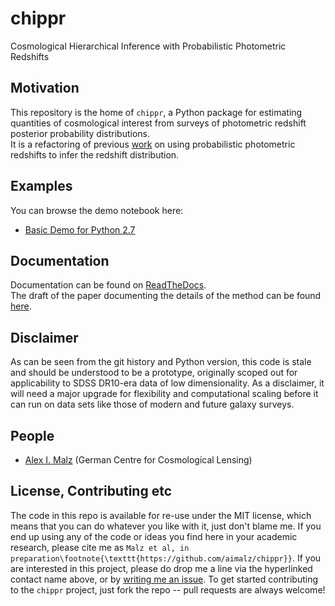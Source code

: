 # chippr

Cosmological Hierarchical Inference with Probabilistic Photometric Redshifts

## Motivation

This repository is the home of `chippr`, a Python package for estimating quantities of cosmological interest from surveys of photometric redshift posterior probability distributions.  
It is a refactoring of previous [work](https://github.com/aimalz/prob-z) on using probabilistic photometric redshifts to infer the redshift distribution.

## Examples

You can browse the demo notebook here:

* [Basic  Demo for Python 2.7](http://htmlpreview.github.io/?https://github.com/aimalz/chippr/blob/master/docs/notebooks/demo2.html)

## Documentation

Documentation can be found on [ReadTheDocs](http://chippr.readthedocs.io/en/master/).  
The draft of the paper documenting the details of the method can be found [here](https://github.com/aimalz/chippr/blob/master/research/paper/draft.pdf).

## Disclaimer

As can be seen from the git history and Python version, this code is stale and should be understood to be a prototype, originally scoped out for applicability to SDSS DR10-era data of low dimensionality.
As a disclaimer, it will need a major upgrade for flexibility and computational scaling before it can run on data sets like those of modern and future galaxy surveys.

## People

* [Alex I. Malz](https://github.com/aimalz) (German Centre for Cosmological Lensing)

## License, Contributing etc

The code in this repo is available for re-use under the MIT license, which means that you can do whatever you like with it, just don't blame me.
If you end up using any of the code or ideas you find here in your academic research, please cite me as `Malz et al, in preparation\footnote{\texttt{https://github.com/aimalz/chippr}}`.
If you are interested in this project, please do drop me a line via the hyperlinked contact name above, or by [writing me an issue](https://github.com/aimalz/chippr/issues/new).
To get started contributing to the `chippr` project, just fork the repo -- pull requests are always welcome!
